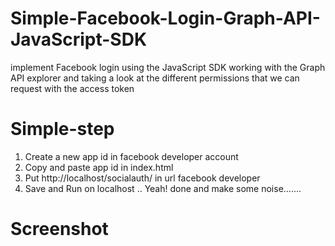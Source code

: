 # Simple-Facebook-Login-Graph-API-JavaScript-SDK

implement Facebook login using the JavaScript SDK 
working with the Graph API explorer and taking a look at the different permissions that we can request with the access token

# Simple-step

1. Create a new app id in facebook developer account <br>
2. Copy and paste app id in index.html <br>
3. Put http://localhost/socialauth/ in url facebook developer <br>
4. Save and Run on localhost .. Yeah! done and make some noise....... 






# Screenshot

